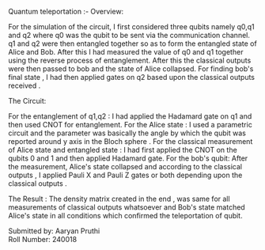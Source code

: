Quantum teleportation :-
Overview:

For the simulation of the circuit, I first considered three qubits namely q0,q1 and q2 where q0 was the qubit to be sent via the communication channel. q1 and q2 were then entangled together so as to form the entangled state of Alice and Bob. After this I had measured the value of q0 and q1 together using the reverse process of entanglement. After this the classical outputs were then passed to bob and the state of Alice collapsed. For finding bob's final state , I had then applied gates on q2 based upon the classical outputs received .

The Circuit:

For the entanglement of q1,q2  : I had applied the Hadamard gate on q1 and then used CNOT for entanglement. 
For the Alice state : I used a parametric circuit and the parameter was basically the angle by which the qubit was reported around y axis in the Bloch sphere .
For the classical measurement of Alice state and entangled state : I had first applied the CNOT on the qubits 0 and 1 and then applied Hadamard gate.
For the bob's qubit: After the measurement, Alice's state collapsed and according to the classical outputs , I applied Pauli X and Pauli Z gates or both depending upon the classical outputs .

The Result : The density matrix created in the end , was same for all measurements of classical outputs whatsoever and Bob's state matched Alice's state in all conditions which confirmed the teleportation of qubit.

Submitted by: Aaryan Pruthi  
Roll Number: 240018
